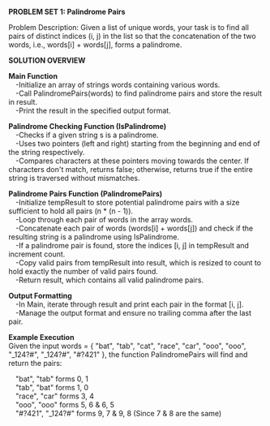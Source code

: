 **PROBLEM SET 1: Palindrome Pairs**

Problem Description:
Given a list of unique words, your task is to find all pairs of distinct indices (i, j) in the list so that
the concatenation of the two words, i.e., words[i] + words[j], forms a palindrome.

**SOLUTION OVERVIEW**

**Main Function**<br />
  &emsp;-Initialize an array of strings words containing various words.<br />
  &emsp;-Call PalindromePairs(words) to find palindrome pairs and store the result in result.<br />
  &emsp;-Print the result in the specified output format.<br />

**Palindrome Checking Function (IsPalindrome)**<br />
  &emsp;-Checks if a given string s is a palindrome.<br />
  &emsp;-Uses two pointers (left and right) starting from the beginning and end of the string respectively.<br />
  &emsp;-Compares characters at these pointers moving towards the center. If characters don't match, returns false; otherwise, returns true if the entire string is traversed without mismatches.<br />

**Palindrome Pairs Function (PalindromePairs)**<br />
  &emsp;-Initialize tempResult to store potential palindrome pairs with a size sufficient to hold all pairs (n * (n - 1)).<br />
  &emsp;-Loop through each pair of words in the array words.<br />
  &emsp;-Concatenate each pair of words (words[i] + words[j]) and check if the resulting string is a palindrome using IsPalindrome.<br />
  &emsp;-If a palindrome pair is found, store the indices [i, j] in tempResult and increment count.<br />
  &emsp;-Copy valid pairs from tempResult into result, which is resized to count to hold exactly the number of valid pairs found.<br />
  &emsp;-Return result, which contains all valid palindrome pairs.<br />

**Output Formatting**<br />
  &emsp;-In Main, iterate through result and print each pair in the format [i, j].<br />
  &emsp;-Manage the output format and ensure no trailing comma after the last pair.<br />

  **Example Execution**<br />
Given the input words = { "bat", "tab", "cat", "race", "car", "ooo", "ooo", "_124?#", "_124?#", "#?421" }, the function PalindromePairs will find and return the pairs:<br />

&emsp;"bat", "tab" forms 0, 1<br />
&emsp;"tab", "bat" forms 1, 0<br />
&emsp;"race", "car" forms 3, 4<br />
&emsp;"ooo", "ooo" forms 5, 6 & 6, 5<br />
&emsp;"#?421", "_124?#" forms 9, 7 & 9, 8 (Since 7 & 8 are the same)<br />
